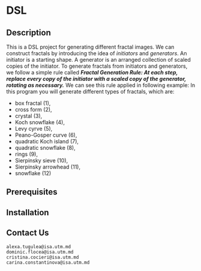 # DSL

## Description
This is a DSL project for generating different fractal images. 
We can construct fractals by introducing the idea of *initiators* and *generators*. An initiator is a starting shape. A generator is an arranged collection of scaled copies of the initiator. To generate fractals from initiators and generators, we follow a simple rule called ***Fractal Generation Rule: At each step, replace every copy of the initiator with a scaled copy of the generator, rotating as necessary.***  We can see this rule applied in following example:
In this program you will generate different types of fractals, which are: 
- box fractal (1),
- cross form (2),
- crystal (3), 
- Koch snowflake (4), 
- Levy cyrve (5), 
- Peano-Gosper curve (6), 
- quadratic Koch island (7), 
- quadratic snowflake (8), 
- rings (9), 
- Sierpinsky sieve (10), 
- Sierpinsky arrowhead (11), 
- snowflake (12)

## Prerequisites

## Installation 



## Contact Us 
```
alexa.tugulea@isa.utm.md
dominic.flocea@isa.utm.md
cristina.cocieri@isa.utm.md
carina.constantinova@isa.utm.md
```
